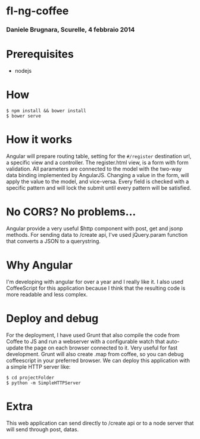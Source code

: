 fl-ng-coffee
============

### Daniele Brugnara, Scurelle, 4 febbraio 2014

# Prerequisites

 - nodejs

# How

```
$ npm install && bower install
$ bower serve
```

# How it works

Angular will prepare routing table, setting for the `#/register` destination url, a specific view and a controller.
The register.html view, is a form with form validation. All parameters are connected to the model with the two-way data
binding implemented by AngularJS. Changing a value in the form, will apply the value to the model, and vice-versa.
Every field is checked with a specific pattern and will lock the submit until every pattern will be satisfied.

# No CORS? No problems...

Angular provide a very useful $http component with post, get and jsonp methods.
For sending data to /create api, I've used jQuery.param function that converts a JSON to a querystring.

# Why Angular

I'm developing with angular for over a year and I really like it. I also used CoffeeScript for this application
because I think that the resulting code is more readable and less complex.

# Deploy and debug

For the deployment, I have used Grunt that also compile the code from Coffee to JS and run a webserver with a configurable
watch that auto-update the page on each browser connected to it. Very useful for fast development.
Grunt will also create .map from coffee, so you can debug coffeescript in your preferred browser.
We can deploy this application with a simple HTTP server like:

```
$ cd projectFolder
$ python -m SimpleHTTPServer
```

# Extra

This web application can send directly to /create api or to a node server that will send through post, datas.